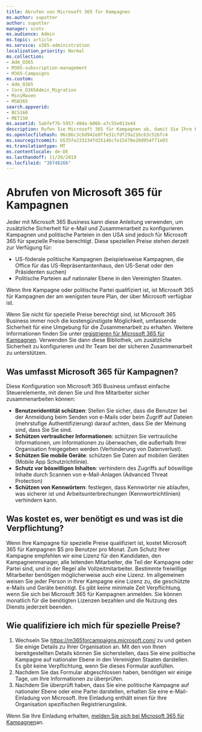 ```yaml
---
title: Abrufen von Microsoft 365 für Kampagnen
ms.author: supotter
author: supotter
manager: scotv
ms.audience: Admin
ms.topic: article
ms.service: o365-administration
localization_priority: Normal
ms.collection:
- Adm_O365
- M365-subscription-management
- M365-Campaigns
ms.custom:
- Adm_O365
- Core_O365Admin_Migration
- MiniMaven
- MSB365
search.appverid:
- BCS160
- MET150
ms.assetid: 5abfef7b-5957-484a-b06b-a7c55e013e44
description: Rufen Sie Microsoft 365 für Kampagnen ab, damit Sie Ihre Kampagne vor Cyber Bedrohungen für e-Mail, Daten und Kommunikation schützen können.
ms.openlocfilehash: 96c86c3cbd942e0ffe31cfdf29a216c63c52bfc4
ms.sourcegitcommit: b535fe233234fd25146cfe15478e20d954f71e03
ms.translationtype: MT
ms.contentlocale: de-DE
ms.lasthandoff: 11/20/2019
ms.locfileid: "38748266"
---
```

# <a name="get-microsoft-365-for-campaigns"></a>Abrufen von Microsoft 365 für Kampagnen

Jeder mit Microsoft 365 Business kann diese Anleitung verwenden, um zusätzliche Sicherheit für e-Mail und Zusammenarbeit zu konfigurieren. Kampagnen und politische Parteien in den USA sind jedoch für Microsoft 365 für spezielle Preise berechtigt. Diese speziellen Preise stehen derzeit zur Verfügung für:
- US-föderale politische Kampagnen (beispielsweise Kampagnen, die Office für das US-Repräsentantenhaus, den US-Senat oder den Präsidenten suchen)
- Politische Parteien auf nationaler Ebene in den Vereinigten Staaten.

Wenn Ihre Kampagne oder politische Partei qualifiziert ist, ist Microsoft 365 für Kampagnen der am wenigsten teure Plan, der über Microsoft verfügbar ist.  

Wenn Sie nicht für spezielle Preise berechtigt sind, ist Microsoft 365 Business immer noch die kostengünstigste Möglichkeit, umfassende Sicherheit für eine Umgebung für die Zusammenarbeit zu erhalten. Weitere Informationen finden Sie unter [registrieren für Microsoft 365 für Kampagnen](m365-campaigns-sign-up.md). Verwenden Sie dann diese Bibliothek, um zusätzliche Sicherheit zu konfigurieren und Ihr Team bei der sicheren Zusammenarbeit zu unterstützen. 

## <a name="what-does-microsoft-365-for-campaigns-include"></a>Was umfasst Microsoft 365 für Kampagnen?
Diese Konfiguration von Microsoft 365 Business umfasst einfache Steuerelemente, mit denen Sie und Ihre Mitarbeiter sicher zusammenarbeiten können: 
- **Benutzeridentität schützen**: Stellen Sie sicher, dass die Benutzer bei der Anmeldung beim Senden von e-Mails oder beim Zugriff auf Dateien (mehrstufige Authentifizierung) darauf achten, dass Sie der Meinung sind, dass Sie Sie sind.
- **Schützen vertraulicher Informationen**: schützen Sie vertrauliche Informationen, um Informationen zu überwachen, die außerhalb Ihrer Organisation freigegeben werden (Verhinderung von Datenverlust).
- **Schützen Sie mobile Geräte**: schützen Sie Daten auf mobilen Geräten (Mobile App Schutzrichtlinie).
- **Schutz vor böswilligen Inhalten**: verhindern des Zugriffs auf böswillige Inhalte durch Scannen von e-Mail-Anlagen (Advanced Threat Protection)
- **Schützen von Kennwörtern**: festlegen, dass Kennwörter nie ablaufen, was sicherer ist und Arbeitsunterbrechungen (Kennwortrichtlinien) verhindern kann. 


## <a name="what-does-it-cost-who-needs-it-and-what-is-the-commitment"></a>Was kostet es, wer benötigt es und was ist die Verpflichtung?
Wenn Ihre Kampagne für spezielle Preise qualifiziert ist, kostet Microsoft 365 für Kampagnen $5 pro Benutzer pro Monat. Zum Schutz Ihrer Kampagne empfehlen wir eine Lizenz für den Kandidaten, den Kampagnenmanager, alle leitenden Mitarbeiter, die Teil der Kampagne oder Partei sind, und in der Regel alle Vollzeitmitarbeiter. Bestimmte freiwillige Mitarbeiter benötigen möglicherweise auch eine Lizenz. Im allgemeinen weisen Sie jeder Person in Ihrer Kampagne eine Lizenz zu, die geschützte e-Mails und Geräte benötigt.
Es gibt keine minimale Zeit Verpflichtung, wenn Sie sich bei Microsoft 365 für Kampagnen anmelden. Sie können monatlich für die benötigten Lizenzen bezahlen und die Nutzung des Diensts jederzeit beenden.

## <a name="how-do-i-qualify-for-special-pricing"></a>Wie qualifiziere ich mich für spezielle Preise?

1. Wechseln Sie https://m365forcampaigns.microsoft.com/ zu und geben Sie einige Details zu Ihrer Organisation an. Mit den von Ihnen bereitgestellten Details können Sie sicherstellen, dass Sie eine politische Kampagne auf nationaler Ebene in den Vereinigten Staaten darstellen. Es gibt keine Verpflichtung, wenn Sie dieses Formular ausfüllen. 
2. Nachdem Sie das Formular abgeschlossen haben, benötigen wir einige Tage, um Ihre Informationen zu überprüfen. 
3. Nachdem Sie überprüft haben, dass Sie eine politische Kampagne auf nationaler Ebene oder eine Partei darstellen, erhalten Sie eine e-Mail-Einladung von Microsoft. Ihre Einladung enthält einen für Ihre Organisation spezifischen Registrierungslink. 

Wenn Sie Ihre Einladung erhalten, [melden Sie sich bei Microsoft 365 für Kampagnen](m365-campaigns-sign-up.md)an.


